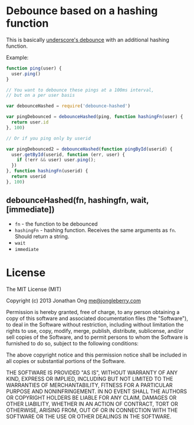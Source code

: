 # Debounce based on a hashing function

This is basically [underscore's debounce](http://underscorejs.org/#debounce) with an additional hashing function.

Example:

```js
function ping(user) {
  user.ping()
}

// You want to debounce these pings at a 100ms interval,
// but on a per user basis

var debounceHashed = require('debounce-hashed')

var pingDebounced = debounceHashed(ping, function hashingFn(user) {
  return user.id
}, 100)

// Or if you ping only by userid

var pingDebounced2 = debounceHashed(function pingById(userid) {
  user.getById(userid, function (err, user) {
    if (!err && user) user.ping();
  })
}, function hashingFn(userid) {
  return userid
}, 100)
```

## debounceHashed(fn, hashingfn, wait, [immediate])

* `fn` - the function to be debounced
* `hashingFn` - hashing function.
  Receives the same arguments as `fn`.
  Should return a string.
* `wait`
* `immediate`

# License

The MIT License (MIT)

Copyright (c) 2013 Jonathan Ong me@jongleberry.com

Permission is hereby granted, free of charge, to any person obtaining a copy
of this software and associated documentation files (the "Software"), to deal
in the Software without restriction, including without limitation the rights
to use, copy, modify, merge, publish, distribute, sublicense, and/or sell
copies of the Software, and to permit persons to whom the Software is
furnished to do so, subject to the following conditions:

The above copyright notice and this permission notice shall be included in
all copies or substantial portions of the Software.

THE SOFTWARE IS PROVIDED "AS IS", WITHOUT WARRANTY OF ANY KIND, EXPRESS OR
IMPLIED, INCLUDING BUT NOT LIMITED TO THE WARRANTIES OF MERCHANTABILITY,
FITNESS FOR A PARTICULAR PURPOSE AND NONINFRINGEMENT. IN NO EVENT SHALL THE
AUTHORS OR COPYRIGHT HOLDERS BE LIABLE FOR ANY CLAIM, DAMAGES OR OTHER
LIABILITY, WHETHER IN AN ACTION OF CONTRACT, TORT OR OTHERWISE, ARISING FROM,
OUT OF OR IN CONNECTION WITH THE SOFTWARE OR THE USE OR OTHER DEALINGS IN
THE SOFTWARE.